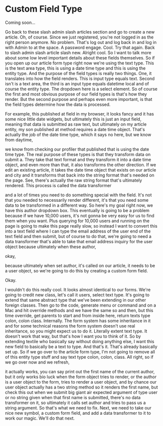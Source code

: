 # Custom Field Type

Coming soon...

Go back to these slash admin slash articles section and go to create a new article. Oh, of course. Since we just registered, you're not logged in as the right person anymore. No problem. That's log out and log back in and log in with Admin to at the space. A password engage. Cool. Try that again. Back to slash admin slash article slash new. Alright cool. So I want to talk more about some low level important details about these fields themselves. So if you open up our article form type right now we're using the text type. This is the text area type, this is using a date time type and this is using the entity type. And the purpose of the field types is really two things. One, it translates into how the field renders. This is input type equals text. Second isn't is a text area, the third is an input type equals datetime local and of course the entity type. The dropdown here is a select element. So of course the first and most obvious purpose of our field types is that's how they render. But the second purpose and perhaps even more important, is that the field types determine how the data is processed. 

For example, this published at field in my browser, it looks fancy and it has some nice little date widgets, but ultimately this is just an input field, meaning that data is submitted as raw text, but ultimately on my article entity, my son published at method requires a date time object. That's actually the job of the date time type, which it says no here, but we know from daytime, 

we know from checking our profiler that published that is using the date time type. The real purpose of these types is that they transform data on submit a. They take that text format and they transform it into a date time object, and even more than that, it also transforms the other direction. If we edit an existing article, it takes the date time object that exists on our article and city and it transforms that back into the string format that's needed on the page. See, there's actually the raw string format that's ultimately rendered. This process is called the data transformer 

and a lot of times you need to do something special with the field. It's not that you needed to necessarily render different, it's that you need some data to be transformed in a different way. So here's my goal right now, we have this author dropdown box. This eventually is going to be a problem because if we have 10,000 users, it's not gonna be very easy for us to find them when you want. Plus querying for 10,000 users and running on the page is going to make this page really slow, so instead I want to convert this into a text field where I can type the email address of the user end of the text field and then submit, but of course to do that, we're going to need a data transformer that's able to take that email address inquiry for the user object because ultimately when these author, 

okay, 

because ultimately when set author, it's called on our article, it needs to be a user object, so we're going to do this by creating a custom form field. 

Okay. 

I wouldn't do this really cool. It looks almost identical to our forms. We're going to credit new class, let's call it users, select text type. It's going to extend that same abstract type that we've been extending in our other foreign classes. Then go to the code, generate menu or command and on a Mac and hit override methods and we have the same so and then, but this time override, get parents to start and from inside here, return texts type colon, colon class. Internally. The form system has some inheritance in it and for some technical reasons the form system doesn't use real inheritance, so you might expect us to do it. Literally extent text type. It doesn't work that way, but that's how I want you to think of it. So by extending textile who basically say without doing anything else, I want this new field to basically be a text to type. And that's it. That's already basically set up. So if we go over to the article form type, I'm not going to remove all of this entity type stuff and say text type colon, colon, class. All right, so if we go over now and we refresh, 

it actually works, you can say print out the first name of the current author, but it only works bio luck when the form object tries to render, or the author is a user object to the form, tries to render a user object, and by chance our user object actually has a two string method so it renders the first name, but check this out when we submit big giant air expected argument of type user or no string given when that first name is submitted, there's no data transformer on it, so ultimately it calls set author and tries to pass us a string argument. So that's what we need to fix. Next, we need to take our nice new symbol, a custom form field, and add a data transformer to it to work our magic. We'll do that next.